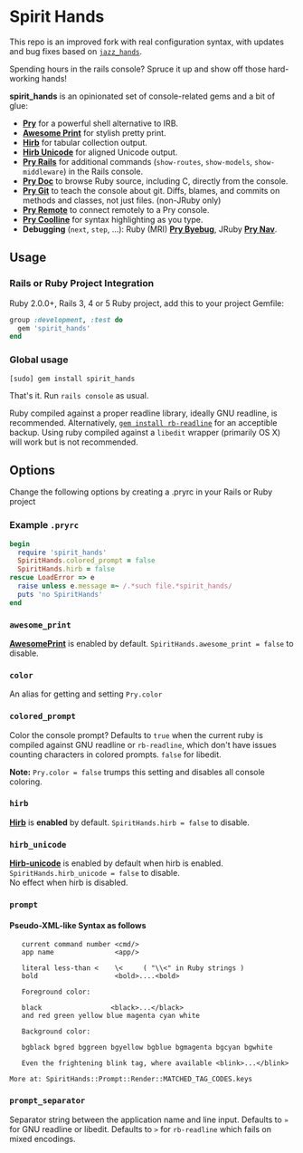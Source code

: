 # Spirit Hands

This repo is an improved fork with real configuration syntax, with updates and bug fixes based on [`jazz_hands`](https://github.com/nixme/jazz_hands).

Spending hours in the rails console? Spruce it up and show off those
hard-working hands!

**spirit_hands** is an opinionated set of console-related gems and a bit of glue:

* [**Pry**][pry] for a powerful shell alternative to IRB.
* [**Awesome Print**][awesome_print] for stylish pretty print.
* [**Hirb**][hirb] for tabular collection output.
* [**Hirb Unicode**][hirb-unicode-steakknife] for aligned Unicode output.
* [**Pry Rails**][pry-rails] for additional commands (`show-routes`,
  `show-models`, `show-middleware`) in the Rails console.
* [**Pry Doc**][pry-doc] to browse Ruby source, including C, directly from the
  console.
* [**Pry Git**][pry-git] to teach the console about git. Diffs, blames, and
  commits on methods and classes, not just files. (non-JRuby only)
* [**Pry Remote**][pry-remote] to connect remotely to a Pry console.
* [**Pry Coolline**][pry-coolline] for syntax highlighting as you type.
* **Debugging** (`next`, `step`, ...): Ruby (MRI) [**Pry Byebug**][pry-byebug], JRuby [**Pry Nav**][pry-nav].


## Usage

### Rails or Ruby Project Integration

Ruby 2.0.0+, Rails 3, 4 or 5 Ruby project, add this to your project Gemfile:

```ruby
group :development, :test do
  gem 'spirit_hands'
end
```

### Global usage
 `[sudo] gem install spirit_hands`

That's it. Run `rails console` as usual.

Ruby compiled against a proper readline library, ideally GNU readline, is
recommended. Alternatively, [`gem install rb-readline`][rb-readline] for an
acceptible backup. Using ruby compiled against a `libedit` wrapper (primarily OS
X) will work but is not recommended.


## Options

Change the following options by creating a .pryrc  in your Rails or Ruby project

### Example `.pryrc`

```ruby
begin
  require 'spirit_hands'
  SpiritHands.colored_prompt = false
  SpiritHands.hirb = false
rescue LoadError => e
  raise unless e.message =~ /.*such file.*spirit_hands/
  puts 'no SpiritHands'  
end
```

### `awesome_print`

[**AwesomePrint**][awesome_print] is enabled by default.
`SpiritHands.awesome_print = false` to disable.

### `color`

An alias for getting and setting `Pry.color`

### `colored_prompt`

Color the console prompt? Defaults to `true` when the current ruby is compiled
against GNU readline or `rb-readline`, which don't have issues counting
characters in colored prompts. `false` for libedit.

**Note:** `Pry.color = false` trumps this setting and disables all console coloring.

### `hirb`
[**Hirb**][hirb] is **enabled** by default.
`SpiritHands.hirb = false` to disable.

### `hirb_unicode`
[**Hirb-unicode**][hirb-unicode-steakknife] is enabled by default when hirb is enabled.
`SpiritHands.hirb_unicode = false` to disable.  
No effect when hirb is disabled.


### `prompt`

#### Pseudo-XML-like Syntax as follows

```
   current command number <cmd/>
   app name               <app/>

   literal less-than <    \<     ( "\\<" in Ruby strings )
   bold                   <bold>....<bold>

   Foreground color:

   black                 <black>...</black>
   and red green yellow blue magenta cyan white

   Background color:

   bgblack bgred bggreen bgyellow bgblue bgmagenta bgcyan bgwhite

   Even the frightening blink tag, where available <blink>...</blink>

More at: SpiritHands::Prompt::Render::MATCHED_TAG_CODES.keys

```

### `prompt_separator`

Separator string between the application name and line input. Defaults to `»`
for GNU readline or libedit. Defaults to `>` for `rb-readline` which fails on
mixed encodings.


[pry]:                      http://pry.github.com
[awesome_print]:            https://github.com/michaeldv/awesome_print
[hirb]:                     https://github.com/cldwalker/hirb
[hirb-unicode-steakknife]:  https://github.com/steakknife/hirb-unicode
[pry-rails]:                https://github.com/rweng/pry-rails
[pry-doc]:                  https://github.com/pry/pry-doc
[pry-git]:                  https://github.com/pry/pry-git
[pry-remote]:               https://github.com/Mon-Ouie/pry-remote
[pry-coolline]:             https://github.com/pry/pry-coolline
[coderay]:                  https://github.com/rubychan/coderay
[rb-readline]:              https://github.com/luislavena/rb-readline
[pullrequests]:             https://github.com/steakknife/spirit_hands/pulls
[issues]:                   https://github.com/steakknife/spirit_hands/issues
[changelog]:                https://github.com/steakknife/spirit_hands/blob/master/CHANGELOG.md
[pry-nav]:                  https://github.com/nixme/pry-nav
[pry-byebug]:               https://github.com/deivid-rodriguez/pry-byebug
